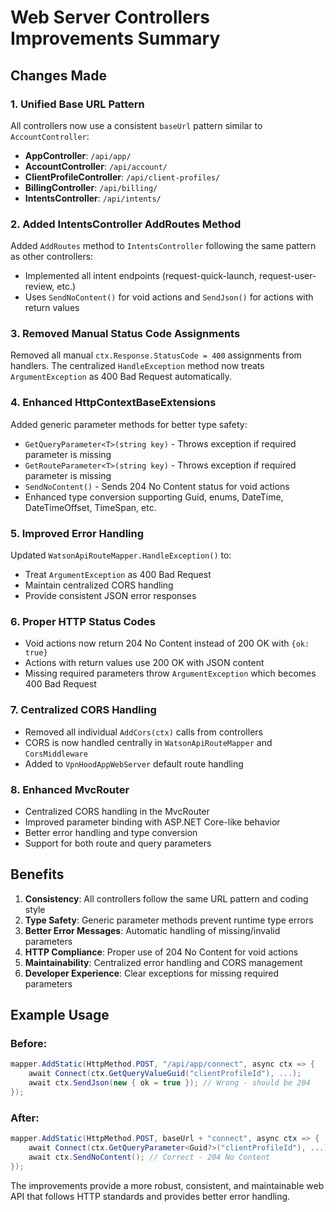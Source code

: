# Web Server Controllers Improvements Summary

## Changes Made

### 1. Unified Base URL Pattern
All controllers now use a consistent `baseUrl` pattern similar to `AccountController`:
- **AppController**: `/api/app/`
- **AccountController**: `/api/account/`
- **ClientProfileController**: `/api/client-profiles/`
- **BillingController**: `/api/billing/`
- **IntentsController**: `/api/intents/`

### 2. Added IntentsController AddRoutes Method
Added `AddRoutes` method to `IntentsController` following the same pattern as other controllers:
- Implemented all intent endpoints (request-quick-launch, request-user-review, etc.)
- Uses `SendNoContent()` for void actions and `SendJson()` for actions with return values

### 3. Removed Manual Status Code Assignments
Removed all manual `ctx.Response.StatusCode = 400` assignments from handlers. The centralized `HandleException` method now treats `ArgumentException` as 400 Bad Request automatically.

### 4. Enhanced HttpContextBaseExtensions
Added generic parameter methods for better type safety:
- `GetQueryParameter<T>(string key)` - Throws exception if required parameter is missing
- `GetRouteParameter<T>(string key)` - Throws exception if required parameter is missing
- `SendNoContent()` - Sends 204 No Content status for void actions
- Enhanced type conversion supporting Guid, enums, DateTime, DateTimeOffset, TimeSpan, etc.

### 5. Improved Error Handling
Updated `WatsonApiRouteMapper.HandleException()` to:
- Treat `ArgumentException` as 400 Bad Request
- Maintain centralized CORS handling
- Provide consistent JSON error responses

### 6. Proper HTTP Status Codes
- Void actions now return 204 No Content instead of 200 OK with `{ok: true}`
- Actions with return values use 200 OK with JSON content
- Missing required parameters throw `ArgumentException` which becomes 400 Bad Request

### 7. Centralized CORS Handling
- Removed all individual `AddCors(ctx)` calls from controllers
- CORS is now handled centrally in `WatsonApiRouteMapper` and `CorsMiddleware`
- Added to `VpnHoodAppWebServer` default route handling

### 8. Enhanced MvcRouter
- Centralized CORS handling in the MvcRouter
- Improved parameter binding with ASP.NET Core-like behavior
- Better error handling and type conversion
- Support for both route and query parameters

## Benefits

1. **Consistency**: All controllers follow the same URL pattern and coding style
2. **Type Safety**: Generic parameter methods prevent runtime type errors
3. **Better Error Messages**: Automatic handling of missing/invalid parameters
4. **HTTP Compliance**: Proper use of 204 No Content for void actions
5. **Maintainability**: Centralized error handling and CORS management
6. **Developer Experience**: Clear exceptions for missing required parameters

## Example Usage

### Before:
```csharp
mapper.AddStatic(HttpMethod.POST, "/api/app/connect", async ctx => {
    await Connect(ctx.GetQueryValueGuid("clientProfileId"), ...);
    await ctx.SendJson(new { ok = true }); // Wrong - should be 204
});
```

### After:
```csharp
mapper.AddStatic(HttpMethod.POST, baseUrl + "connect", async ctx => {
    await Connect(ctx.GetQueryParameter<Guid?>("clientProfileId"), ...);
    await ctx.SendNoContent(); // Correct - 204 No Content
});
```

The improvements provide a more robust, consistent, and maintainable web API that follows HTTP standards and provides better error handling.
